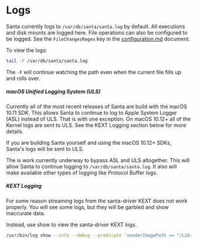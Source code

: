 # Logs

Santa currently logs to `/var/db/santa/santa.log` by default. All executions and disk mounts are logged here. File operations can also be configured to be logged. See the `FileChangesRegex` key in the [configuration.md](../deployment/configuration.md) document.

To view the logs:

```sh
tail -F /var/db/santa/santa.log
```

The `-F` will continue watching the path even when the current file fills up and rolls over.

##### macOS Unified Logging System (ULS)

Currently all of the most recent releases of Santa are build with the macOS 10.11 SDK. This allows Santa to continue to log to Apple System Logger (ASL) instead of ULS. That is with one exception. On macOS 10.12+ all of the Kernel logs are sent to ULS. See the KEXT Logging section below for more details.

If you are building Santa yourself and using the macOS 10.12+ SDKs, Santa's logs will be sent to ULS.

The is work currently underway to bypass ASL and ULS altogether. This will allow Santa to continue logging to `/var/db/santa/santa.log`. It also will make available other types of logging like Protocol Buffer logs.

##### KEXT Logging

For some reason streaming logs from the santa-driver KEXT does not work properly. You will see some logs, but they will be garbled and show inaccurate data.

Instead, use show to view the santa-driver KEXT logs.

```sh
/usr/bin/log show --info --debug --predicate 'senderImagePath == "/Library/Extensions/santa-driver.kext/Contents/MacOS/santa-driver"'
```

